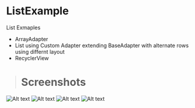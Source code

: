 # ListExample

List Exmaples

- ArrayAdapter
- List using Custom Adapter extending BaseAdapter with alternate rows using differnt layout
- RecyclerView

> # Screenshots

![Alt text](/raw/app/1.png?raw=true "Home Screen")
![Alt text](/raw/app/2.png?raw=true "Base Adapter")
![Alt text](/raw/app/3.png?raw=true "List Activity")
![Alt text](/raw/app/4.png?raw=true "Recycler View Example")
